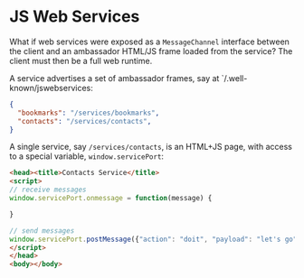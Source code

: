 JS Web Services
=====

What if web services were exposed as a `MessageChannel` interface between
the client and an ambassador HTML/JS frame loaded from the service?
The client must then be a full web runtime.

A service advertises a set of ambassador frames, say at `/.well-known/jswebservices:

```json
{
  "bookmarks": "/services/bookmarks",
  "contacts": "/services/contacts",
}
```

A single service, say `/services/contacts`, is an HTML+JS page, with
access to a special variable, `window.servicePort`:

```html
<head><title>Contacts Service</title>
<script>
// receive messages
window.servicePort.onmessage = function(message) {

}

// send messages
window.servicePort.postMessage({"action": "doit", "payload": "let's go"});
</script>
</head>
<body></body>
```